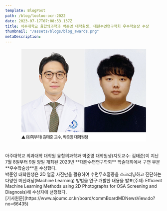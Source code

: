 ```yaml
---
template: BlogPost
path: /blog/looloo-ocr-2022
date: 2023-07-17T07:08:53.137Z
title: 아주대학교 융합의과학과 박준영 대학원생, 대한수면연구학회 우수학술상 수상
thumbnail: "/assets/blogs/blog_awards.png"
metaDescription:
---
```

<p align="center"><img src="/static/assets/blogs/blog_1.jpg"></p></br>
아주대학교 의과대학 대학원 융합의과학과 박준영 대학원생(지도교수: 김태준)이 지난 7월 8일부터 9일 양일 개최된 2023년 **대한수면연구학회** 학술대회에서 구연 부문 **우수학술상**을 수상했다.
</br>
박준영 대학원생은 2D 얼굴 사진만을 활용하여 수면무호흡증을 스크리닝하고 진단하는 다양한 머신러닝(Machine Learning) 방법을 연구·개발한 내용을 발표(주제: Efficient Machine Learning Methods using 2D Photographs for OSA Screening and Diagnosis)해 수상자에 선정됐다.</br>
[기사원문](https://www.ajoumc.or.kr/board/commBoardMDNewsView.do?no=66435)

